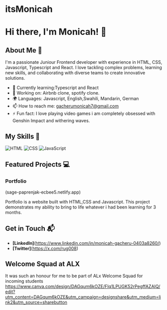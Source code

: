 # itsMonicah
# Hi there, I'm Monicah! 👋


## About Me 🚀

I'm a passionate Juniour Frontend developer with experience in HTML, CSS, Javascript, Typescript and React. I love tackling complex problems, learning new skills, and collaborating with diverse teams to create innovative solutions.

- 🌱 Currently learning:Typescript and React
- 🔭 Working on: Airbnb clone, spotify clone.
- 🌍 Languages: Javascript, English,Swahili, Mandarin, German
- 📫 How to reach me: gacherumonicah7@gmail.com
- ⚡ Fun fact: I love playing video games i am completely obsessed with Genshin Impact and withering waves.

## My Skills 🧠

![HTML](https://img.shields.io/badge/-HTML-E34F26?style=flat-square&logo=html5&logoColor=white)
![CSS](https://img.shields.io/badge/-CSS-1572B6?style=flat-square&logo=css3&logoColor=white)
![JavaScript](https://img.shields.io/badge/-JavaScript-F7DF1E?style=flat-square&logo=javascript&logoColor=black)



## Featured Projects 💻

### Portfolio

(sage-paprenjak-ecbee5.netlify.app)

Portfolio is a  website built with HTML,CSS and Javascript. This project demonstrates my ability to bring to life whatever i had been learning for 3 months. 



## Get in Touch 📬

- **[LinkedIn]**(https://www.linkedin.com/in/monicah-gacheru-0403a8260/)
- **[Twitter]**(https://x.com/rug008)

## Welcome Squad at ALX
It was such an honour for me to be part of ALx Welcome Squad for incoming students
 https://www.canva.com/design/DAGqum6kOZE/FIq1LPUGK52rPegffAZAIQ/edit?utm_content=DAGqum6kOZE&utm_campaign=designshare&utm_medium=link2&utm_source=sharebutton
